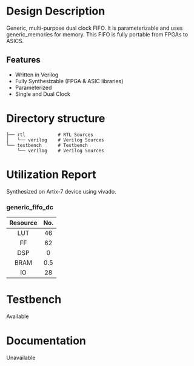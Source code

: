 # Design Description

Generic, multi-purpose dual clock FIFO. It is parameterizable and uses generic_memories for memory. This FIFO is fully portable from FPGAs to ASICS.

## Features

- Written in Verilog
- Fully Synthesizable (FPGA & ASIC libraries)
- Parameterized
- Single and Dual Clock

# Directory structure 

    ├── rtl            # RTL Sources
    │   └── verilog    # Verilog Sources
    └── testbench      # Testbench
        └── verilog    # Verilog Sources

# Utilization Report
Synthesized on Artix-7 device using vivado.

### generic_fifo_dc

|Resource| No.|
|:---:|:---:|
|LUT|46|
|FF|62|
|DSP|0|
|BRAM|0.5|
|IO|28|

# Testbench
Available

# Documentation
Unavailable
